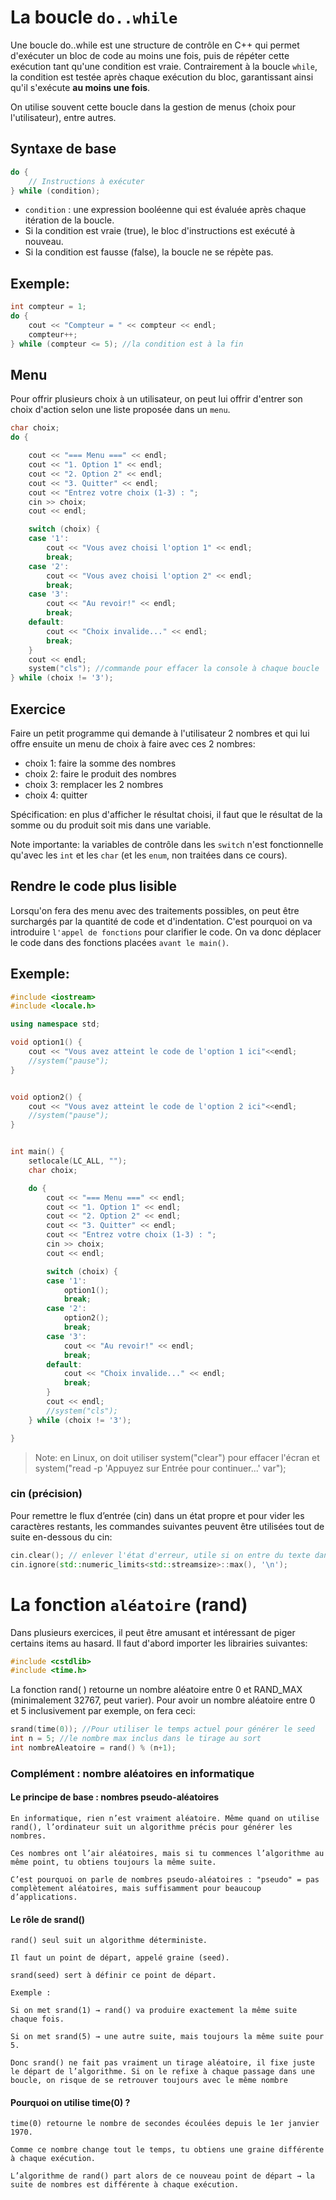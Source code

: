 # La boucle `do..while`

Une boucle do..while est une structure de contrôle en C++ qui permet d'exécuter un bloc de code au moins une fois, puis de répéter cette exécution tant qu'une condition est vraie. Contrairement à la boucle `while`, la condition est testée après chaque exécution du bloc, garantissant ainsi qu'il s'exécute **au moins une fois**.

On utilise souvent cette boucle dans la gestion de menus (choix pour l'utilisateur), entre autres.

## Syntaxe de base

```cpp
do {
    // Instructions à exécuter
} while (condition);
```

- `condition` : une expression booléenne qui est évaluée après chaque itération de la boucle.
- Si la condition est vraie (true), le bloc d'instructions est exécuté à nouveau.
- Si la condition est fausse (false), la boucle ne se répète pas.

## Exemple:

```cpp
int compteur = 1;
do {
    cout << "Compteur = " << compteur << endl;
    compteur++;
} while (compteur <= 5); //la condition est à la fin
```

## Menu

Pour offrir plusieurs choix à un utilisateur, on peut lui offrir d'entrer son choix d'action selon une liste proposée dans un `menu`.

```cpp
char choix;
do {

    cout << "=== Menu ===" << endl;
    cout << "1. Option 1" << endl;
    cout << "2. Option 2" << endl;
    cout << "3. Quitter" << endl;
    cout << "Entrez votre choix (1-3) : ";
    cin >> choix;
    cout << endl;

    switch (choix) {
    case '1':
        cout << "Vous avez choisi l'option 1" << endl;
        break;
    case '2':
        cout << "Vous avez choisi l'option 2" << endl;
        break;
    case '3':
        cout << "Au revoir!" << endl;
        break;
    default:
        cout << "Choix invalide..." << endl;
        break;
    }
    cout << endl;
    system("cls"); //commande pour effacer la console à chaque boucle
} while (choix != '3');
```

## Exercice

Faire un petit programme qui demande à l'utilisateur 2 nombres et qui lui offre ensuite un menu de choix à faire avec ces 2 nombres: 
- choix 1: faire la somme des nombres
- choix 2: faire le produit des nombres
- choix 3: remplacer les 2 nombres
- choix 4: quitter

Spécification: en plus d'afficher le résultat choisi, il faut que le résultat de la somme ou du produit soit mis dans une variable.

Note importante: la variables de contrôle dans les `switch` n'est fonctionnelle qu'avec les `int` et les `char` (et les `enum`, non traitées dans ce cours).

## Rendre le code plus lisible

Lorsqu'on fera des menu avec des traitements possibles, on peut être surchargés par la quantité de code et d'indentation. C'est pourquoi on va introduire `l'appel de fonctions` pour clarifier le code. On va donc déplacer le code dans des fonctions placées `avant le main()`.

## Exemple:

```cpp
#include <iostream>
#include <locale.h>

using namespace std;

void option1() {
	cout << "Vous avez atteint le code de l'option 1 ici"<<endl;
	//system("pause");
}


void option2() {
	cout << "Vous avez atteint le code de l'option 2 ici"<<endl;
	//system("pause");
}


int main() {
	setlocale(LC_ALL, "");
	char choix;

	do {
		cout << "=== Menu ===" << endl;
		cout << "1. Option 1" << endl;
		cout << "2. Option 2" << endl;
		cout << "3. Quitter" << endl;
		cout << "Entrez votre choix (1-3) : ";
		cin >> choix;
		cout << endl;

		switch (choix) {
		case '1':
			option1();
			break;
		case '2':
			option2();
			break;
		case '3':
			cout << "Au revoir!" << endl;
			break;
		default:
			cout << "Choix invalide..." << endl;
			break;
		}
		cout << endl;
		//system("cls");
	} while (choix != '3');

}
```
> Note: en Linux, on doit utiliser system("clear") pour effacer l'écran et <br> 
> system("read -p 'Appuyez sur Entrée pour continuer...' var");

### cin (précision)

Pour remettre le flux d’entrée (cin) dans un état propre et pour vider les caractères restants, les commandes suivantes peuvent être utilisées tout de suite en-dessous du cin:

```cpp
cin.clear(); // enlever l'état d'erreur, utile si on entre du texte dans un int
cin.ignore(std::numeric_limits<std::streamsize>::max(), '\n'); 
```


# La fonction `aléatoire` (rand)

Dans plusieurs exercices, il peut être amusant et intéressant de piger certains items au hasard. Il faut d'abord importer les librairies suivantes:

```cpp
#include <cstdlib> 
#include <time.h>
```

La fonction rand( ) retourne un nombre aléatoire entre 0 et RAND_MAX (minimalement 32767, peut varier). Pour avoir un nombre aléatoire entre 0 et 5 inclusivement par exemple, on fera ceci:

```cpp
srand(time(0)); //Pour utiliser le temps actuel pour générer le seed 
int n = 5; //le nombre max inclus dans le tirage au sort
int nombreAleatoire = rand() % (n+1); 
```

### Complément : nombre aléatoires en informatique


####  Le principe de base : nombres pseudo-aléatoires

	En informatique, rien n’est vraiment aléatoire. Même quand on utilise rand(), l’ordinateur suit un algorithme précis pour générer les nombres.

	Ces nombres ont l’air aléatoires, mais si tu commences l’algorithme au même point, tu obtiens toujours la même suite.

	C’est pourquoi on parle de nombres pseudo-aléatoires : "pseudo" = pas complètement aléatoires, mais suffisamment pour beaucoup d’applications.

#### Le rôle de srand()

	rand() seul suit un algorithme déterministe.

	Il faut un point de départ, appelé graine (seed).

	srand(seed) sert à définir ce point de départ.

	Exemple :

	Si on met srand(1) → rand() va produire exactement la même suite chaque fois.

	Si on met srand(5) → une autre suite, mais toujours la même suite pour 5.

	Donc srand() ne fait pas vraiment un tirage aléatoire, il fixe juste le départ de l’algorithme. Si on le refixe à chaque passage dans une boucle, on risque de se retrouver toujours avec le même nombre

#### Pourquoi on utilise time(0) ?

	time(0) retourne le nombre de secondes écoulées depuis le 1er janvier 1970.

	Comme ce nombre change tout le temps, tu obtiens une graine différente à chaque exécution.

	L’algorithme de rand() part alors de ce nouveau point de départ → la suite de nombres est différente à chaque exécution.


